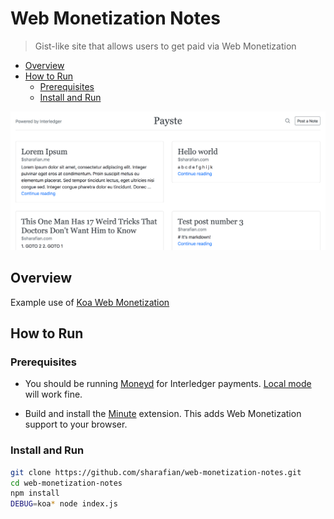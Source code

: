 # Web Monetization Notes
> Gist-like site that allows users to get paid via Web Monetization

- [Overview](#overview)
- [How to Run](#how-to-run)
  - [Prerequisites](#prerequisites)
  - [Install and Run](#install-and-run)

![screenshot](./screenshot.png)

## Overview

Example use of [Koa Web Monetization](https://github.com/sharafian/koa-web-monetization)

## How to Run

### Prerequisites

- You should be running [Moneyd](https://github.com/interledgerjs/moneyd-xrp)
  for Interledger payments. [Local
  mode](https://github.com/interledgerjs/moneyd-xrp#local-test-network) will work
  fine.

- Build and install the [Minute](https://github.com/sharafian/minute)
  extension. This adds Web Monetization support to your browser.

### Install and Run

```sh
git clone https://github.com/sharafian/web-monetization-notes.git
cd web-monetization-notes
npm install
DEBUG=koa* node index.js
```
